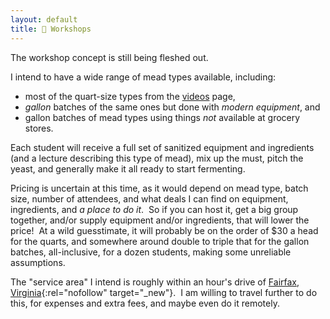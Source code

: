 ```yaml
---
layout: default
title: 🏫 Workshops
---
```


The workshop concept is still being fleshed out.

I intend to have a wide range of mead types available,
including:
- most of the quart-size types from the [videos](videos) page,
- _gallon_ batches of the same ones but done with _modern equipment_, and
- gallon batches of mead types using things _not_ available at grocery stores.

Each student will
receive a full set of sanitized equipment and ingredients
(and a lecture describing this type of mead),
mix up the must,
pitch the yeast,
and generally make it all ready to start fermenting.<!--&nbsp;
Anything after the workshop,
including getting it all safely home,
putting it in a good place to ferment,
adding anything after fermentation,
removal of ingredients,
racking, stabilizing, bottling, etc.,
will be the students' responsibility.&nbsp;
However, they will be able to
contact me
with questions, suggestions, complaints, etc.-->

<!--

Equipment for the _quart_ sizes consists of:
- a US-quart (32 fluid ounce) mason jar,
- a lid and ring for the jar,
- a square of cheesecloth or similar cloth to fit over the jar's mouth,
- and a rubber band to hold the square of cloth in place.

For the _gallon_ sizes, it means:
- a US-gallon (128 fluid ounce) carboy, usually jug-type, maybe widemouth if we're adding large flavorings;
- for jug-type carboys,
  a drilled bung,
  a rubber band (to help keep the bung in place),
  and a carboy brush;
- for widemouth carboys, a drilled-and-grommeted lid;
- an airlock;
- an autosiphon;
- a turkey-baster;
- maybe bags if we're adding anything solid;
- and a hydrometer, sampling tube, and tube-brush.

"Ingredients" means:
- the honey,
- a packet of yeast (which will be _bread_ yeast for the "simple" ones),
- whatever liquid we're using (usually spring water, maybe fruit juice),
- and whatever else we're adding for flavoring.

-->

Pricing is uncertain at this time,
as it would depend on
mead type,
batch size,
number of attendees,
and what deals I can find on
equipment,
ingredients,
and _a place to do it_.&nbsp;
So if you can host it,
get a big group together,
and/or supply equipment and/or ingredients,
that will lower the price!&nbsp;
At a wild guesstimate,
it will probably be on the order of
$30 a head for the quarts,
and
somewhere around
double to triple that
for the gallon batches,
all-inclusive,
for a dozen students,
making some unreliable assumptions.

The "service area" I intend is
roughly within an hour's drive of
[Fairfax, Virginia](https://www.google.com/maps/place/Fairfax,+VA/){:rel="nofollow" target="_new"}.&nbsp;
I am willing to travel further to do this,
for expenses and extra fees,
and maybe even do it remotely.
